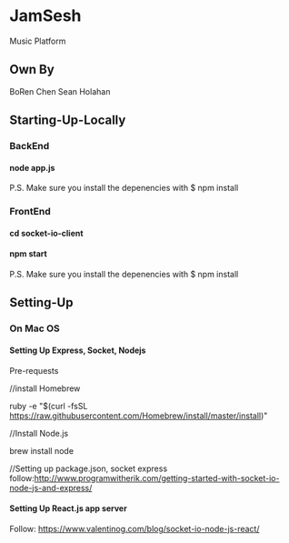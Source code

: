 # JamSesh
Music Platform


## Own By

BoRen Chen 
Sean Holahan

## Starting-Up-Locally
### BackEnd
#### node app.js
P.S. Make sure you install the depenencies with 
$ npm install


### FrontEnd
#### cd socket-io-client
#### npm start
P.S. Make sure you install the depenencies with 
$ npm install



## Setting-Up

### On Mac OS

#### Setting Up Express, Socket, Nodejs


Pre-requests

//install Homebrew

ruby -e "$(curl -fsSL https://raw.githubusercontent.com/Homebrew/install/master/install)"

//Install Node.js

brew install node

//Setting up package.json, socket express
follow:http://www.programwitherik.com/getting-started-with-socket-io-node-js-and-express/

#### Setting Up React.js app server
Follow:
https://www.valentinog.com/blog/socket-io-node-js-react/
